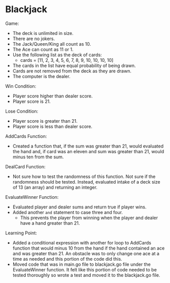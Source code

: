 # Blackjack

Game:
- The deck is unlimited in size.
- There are no jokers.
- The Jack/Queen/King all count as 10.
- The Ace can count as 11 or 1.
- Use the following list as the deck of cards:
    - cards = [11, 2, 3, 4, 5, 6, 7, 8, 9, 10, 10, 10, 10]
- The cards in the list have equal probability of being drawn.
- Cards are not removed from the deck as they are drawn.
- The computer is the dealer.


Win Condition:
- Player score higher than dealer score.
- Player score is 21.

Lose Condition:
- Player score is greater than 21.
- Player score is less than dealer score.


AddCards Function:
- Created a function that, if the sum was greater than 21, would evaluated the hand and, if card was an eleven and sum was greater than 21, would minus ten from the sum.

DealCard Function:
- Not sure how to test the randomness of this function. Not sure if the randomness should be tested. Instead, evaluated intake of a deck size of 13 (an array) and returning an integer.

EvaluateWinner Function:
- Evaluated player and dealer sums and return true if player wins.
- Added another `and` statement to case three and four.
    - This prevents the player from winning when the player and dealer have a hand greater than 21.


Learning Point:
- Added a conditional expression with another for loop to AddCards function that would minus 10 from the hand if the hand contained an ace and was greater than 21. An obstacle was to only change one ace at a time as needed and this portion of the code did this.
- Moved code that was in main.go file to blackjack.go file under the EvaluateWinner function. It felt like this portion of code needed to be tested thoroughly so wrote a test and moved it to the blackjack.go file.

